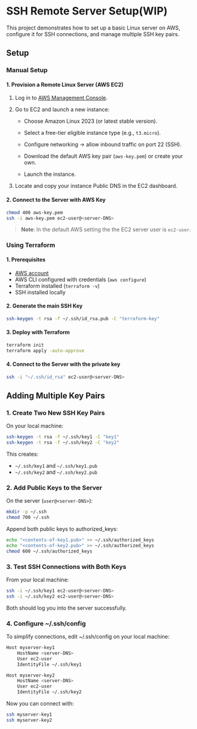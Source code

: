 # SSH Remote Server Setup(WIP)

This project demonstrates how to set up a basic Linux server on AWS, configure it for SSH connections, and manage multiple SSH key pairs.

## Setup
### Manual Setup

#### 1. Provision a Remote Linux Server (AWS EC2)

1. Log in to [AWS Management Console](https://aws.amazon.com/console/).

2. Go to EC2 and launch a new instance:

    - Choose Amazon Linux 2023 (or latest stable version).

    - Select a free-tier eligible instance type (e.g., `t3.micro`).

    - Configure networking → allow inbound traffic on port 22 (SSH).

    - Download the default AWS key pair (`aws-key.pem`) or create your own.

    - Launch the instance.

3. Locate and copy your instance Public DNS in the EC2 dashboard.
#### 2. Connect to the Server with AWS Key
```bash
chmod 400 aws-key.pem
ssh -i aws-key.pem ec2-user@<server-DNS>
```
> **Note**: In the default AWS setting the the EC2 server user is `ec2-user`.

### Using Terraform
#### 1. Prerequisites
- [AWS account](https://aws.amazon.com/)
- AWS CLI configured with credentials (`aws configure`)
- Terraform installed (`terraform -v`)
- SSH installed locally

#### 2. Generate the main SSH Key
```bash
ssh-keygen -t rsa -f ~/.ssh/id_rsa.pub -C "terraform-key"
```
#### 3. Deploy with Terraform
```bash
terraform init
terraform apply -auto-approve
```
#### 4. Connect to the Server with the private key
```bash
ssh -i "~/.ssh/id_rsa" ec2-user@<server-DNS>
```

## Adding Multiple Key Pairs
### 1. Create Two New SSH Key Pairs

On your local machine:
```bash
ssh-keygen -t rsa -f ~/.ssh/key1 -C "key1"
ssh-keygen -t rsa -f ~/.ssh/key2 -C "key2"
```

This creates:
- `~/.ssh/key1` and `~/.ssh/key1.pub`
- `~/.ssh/key2` and `~/.ssh/key2.pub`
### 2. Add Public Keys to the Server

On the server (`user@<server-DNS>`):
```bash
mkdir -p ~/.ssh
chmod 700 ~/.ssh
```

Append both public keys to authorized_keys:
```bash
echo "<contents-of-key1.pub>" >> ~/.ssh/authorized_keys
echo "<contents-of-key2.pub>" >> ~/.ssh/authorized_keys
chmod 600 ~/.ssh/authorized_keys
```
### 3. Test SSH Connections with Both Keys

From your local machine:
```bash
ssh -i ~/.ssh/key1 ec2-user@<server-DNS>
ssh -i ~/.ssh/key2 ec2-user@<server-DNS>
```
Both should log you into the server successfully.

### 4. Configure ~/.ssh/config

To simplify connections, edit ~/.ssh/config on your local machine:
```bash
Host myserver-key1
    HostName <server-DNS>
    User ec2-user
    IdentityFile ~/.ssh/key1

Host myserver-key2
    HostName <server-DNS>
    User ec2-user
    IdentityFile ~/.ssh/key2
```

Now you can connect with:
```bash
ssh myserver-key1
ssh myserver-key2
```
